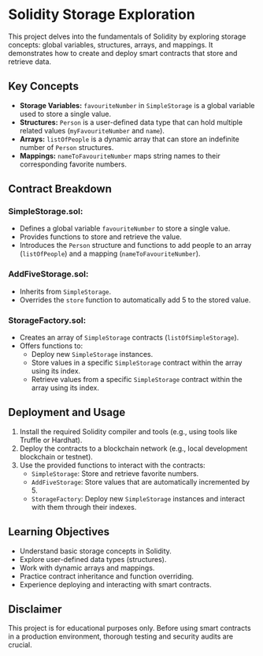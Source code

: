 # Solidity Storage Exploration

This project delves into the fundamentals of Solidity by exploring storage concepts: global variables, structures, arrays, and mappings. It demonstrates how to create and deploy smart contracts that store and retrieve data.

## Key Concepts

* **Storage Variables:** `favouriteNumber` in `SimpleStorage` is a global variable used to store a single value.
* **Structures:** `Person` is a user-defined data type that can hold multiple related values (`myFavouriteNumber` and `name`).
* **Arrays:** `listOfPeople` is a dynamic array that can store an indefinite number of `Person` structures.
* **Mappings:** `nameToFavouriteNumber` maps string names to their corresponding favorite numbers.

## Contract Breakdown

### SimpleStorage.sol:

* Defines a global variable `favouriteNumber` to store a single value.
* Provides functions to store and retrieve the value.
* Introduces the `Person` structure and functions to add people to an array (`listOfPeople`) and a mapping (`nameToFavouriteNumber`).

### AddFiveStorage.sol:

* Inherits from `SimpleStorage`.
* Overrides the `store` function to automatically add 5 to the stored value.

### StorageFactory.sol:

* Creates an array of `SimpleStorage` contracts (`listOfSimpleStorage`).
* Offers functions to:
    * Deploy new `SimpleStorage` instances.
    * Store values in a specific `SimpleStorage` contract within the array using its index.
    * Retrieve values from a specific `SimpleStorage` contract within the array using its index.

## Deployment and Usage

1. Install the required Solidity compiler and tools (e.g., using tools like Truffle or Hardhat).
2. Deploy the contracts to a blockchain network (e.g., local development blockchain or testnet).
3. Use the provided functions to interact with the contracts:
    * `SimpleStorage`: Store and retrieve favorite numbers.
    * `AddFiveStorage`: Store values that are automatically incremented by 5.
    * `StorageFactory`: Deploy new `SimpleStorage` instances and interact with them through their indexes.

## Learning Objectives

* Understand basic storage concepts in Solidity.
* Explore user-defined data types (structures).
* Work with dynamic arrays and mappings.
* Practice contract inheritance and function overriding.
* Experience deploying and interacting with smart contracts.
  
## Disclaimer

This project is for educational purposes only. Before using smart contracts in a production environment, thorough testing and security audits are crucial.
